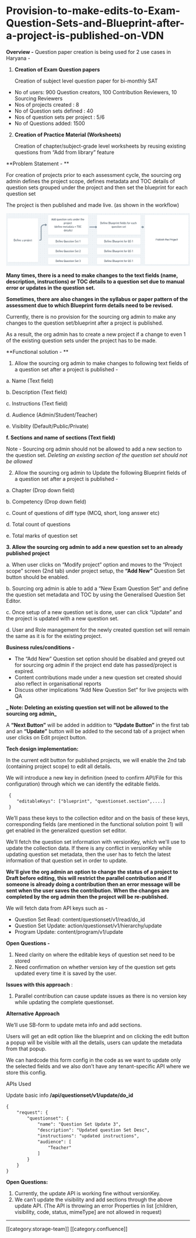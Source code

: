 # Provision-to-make-edits-to-Exam-Question-Sets-and-Blueprint-after-a-project-is-published-on-VDN

**Overview -** Question paper creation is being used for 2 use cases in Haryana -

1.  **Creation of Exam Question papers**

    Creation of subject level question paper for bi-monthly SAT

* No of users: 900 Question creators, 100 Contribution Reviewers, 10 Sourcing Reviewers
* Nos of projects created : 8
* No of Question sets defined : 40
* Nos of question sets per project : 5/6
* No of Questions added: 1500

&#x20;

2.  **Creation of Practice Material (Worksheets)**

    Creation of chapter/subject-grade level worksheets by reusing existing questions from “Add from library” feature

\*\*Problem Statement - \*\*

For creation of projects prior to each assessment cycle, the sourcing org admin defines the project scope, defines metadata and TOC details of question sets grouped under the project and then set the blueprint for each question set

The project is then published and made live. (as shown in the workflow)

![](../../../../.gitbook/assets/image-20220105-190616.png)

**Many times, there is a need to make changes to the text fields (name, description, instructions) or TOC details to a question set due to manual error or updates in the question set.**

**Sometimes, there are also changes in the syllabus or paper pattern of the assessment due to which Blueprint form details need to be revised.**

Currently, there is no provision for the sourcing org admin to make any changes to the question set/blueprint after a project is published.

As a result, the org admin has to create a new project if a change to even 1 of the existing question sets under the project has to be made.

\*\*Functional solution - \*\*

1. Allow the sourcing org admin to make changes to following text fields of a question set after a project is published -

a. Name (Text field)

b. Description (Text field)

c. Instructions (Text field)

d. Audience (Admin/Student/Teacher)

e. Visiblity (Default/Public/Private)

**f. Sections and name of sections (Text field)**

Note - Sourcing org admin should not be allowed to add a new section to the question set. _Deleting an existing section of the question set should not be allowed_

2. Allow the sourcing org admin to Update the following Blueprint fields of a question set after a project is published -

a. Chapter (Drop down field)

b. Competency (Drop down field)

c. Count of questions of diff type (MCQ, short, long answer etc)

d. Total count of questions

e. Total marks of question set

**3. Allow the sourcing org admin to add a new question set to an already published project**

a. When user clicks on “Modify project” option and moves to the “Project scope” screen (2nd tab) under project setup, the **“Add New”** Question Set button should be enabled.

b. Sourcing org admin is able to add a “New Exam Question Set” and define the question set metadata and TOC by using the Generalised Question Set Editor.

c. Once setup of a new question set is done, user can click “Update” and the project is updated with a new question set.

d. User and Role management for the newly created question set will remain the same as it is for the existing project.

**Business rules/conditions -**

* The “Add New” Question set option should be disabled and greyed out for sourcing org admin if the project end date has passed/project is expired.
* Content contributions made under a new question set created should also reflect in organisational reports
* Discuss other implications “Add New Question Set” for live projects with QA

**\_ Note: Deleting an existing question set will not be allowed to the sourcing org admin\_**

A **“Next Button”** will be added in addition to **“Update Button”** in the first tab and an **“Update”** button will be added to the second tab of a project when user clicks on Edit project button.

**Tech design implementation:**

In the current edit button for published projects, we will enable the 2nd tab (containing project scope) to edit all details.

We will introduce a new key in definition (need to confirm API/File for this configuration) through which we can identify the editable fields.

```
 {   
    "editableKeys": ["blueprint", "questionset.section",....]
 }
```

We’ll pass these keys to the collection editor and on the basis of these keys, corresponding fields (are mentioned in the functional solution point 1) will get enabled in the generalized question set editor.

We’ll fetch the question set information with versionKey, which we'll use to update the collection data. If there is any conflict in versionKey while updating question set metadata, then the user has to fetch the latest information of that question set in order to update.

**We'll give the org admin an option to change the status of a project to Draft before editing, this will restrict the parallel contribution and If someone is already doing a contribution then an error message will be sent when the user saves the contribution. When the changes are completed by the org admin then the project will be re-published.**

We will fetch data from API keys such as -

* Question Set Read: content/questionset/v1/read/do\_id
* Question Set Update: action/questionset/v1/hierarchy/update
* Program Update: content/program/v1/update

**Open Questions -**

1. Need clarity on where the editable keys of question set need to be stored
2. Need confirmation on whether version key of the question set gets updated every time it is saved by the user.

**Issues with this approach** :

1. Parallel contribution can cause update issues as there is no version key while updating the complete questionset.

**Alternative Approach**

We’ll use SB-form to update meta info and add sections.

Users will get an edit option like the blueprint and on clicking the edit button a popup will be visible with all the details, users can update the metadata from that popup.

We can hardcode this form config in the code as we want to update only the selected fields and we also don’t have any tenant-specific API where we store this config.

APIs Used

Update basic info **/api/questionset/v1/update/do\_id**

```
{
    "request": {
        "questionset": {
            "name": "Question Set Update 3",
            "description": "Updated question Set Desc",
            "instructions": "updated instructions",
            "audience": [
                "Teacher"
            ]
        }
    }
}

```

**Open Questions:**

1. Currently, the update API is working fine without versionKey.
2. We can’t update the visibility and add sections through the above update API. (The API is throwing an error Properties in list \[children, visibility, code, status, mimeType] are not allowed in request)

***

\[\[category.storage-team]] \[\[category.confluence]]
